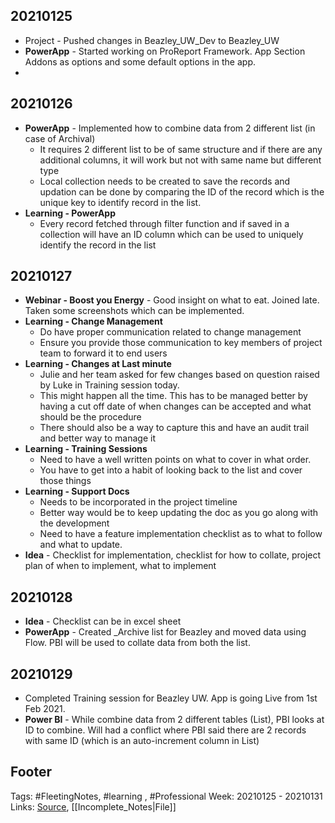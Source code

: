 ## 20210125
- Project - Pushed changes in Beazley_UW_Dev to Beazley_UW
- **PowerApp** - Started working on ProReport Framework. App Section Addons as options and some default options in the app. 
- 
## 20210126
 - **PowerApp** - Implemented how to combine data from 2 different list (in case of Archival)
	 - It requires 2 different list to be of same structure and if there are any additional columns, it will work but not with same name but different type
	 - Local collection needs to be created to save the records and updation can be done by comparing the ID of the record which is the unique key to identify record in the list.
 - **Learning - PowerApp**
	 - Every record fetched through filter function and if saved in a collection will have an ID column which can be used to uniquely identify the record in the list
 
## 20210127
- **Webinar - Boost you Energy** - Good insight on what to eat. Joined late. Taken some screenshots which can be implemented.
- **Learning - Change Management** 
	- Do have proper communication related to change management
	- Ensure you provide those communication to key members of project team to forward it to end users
- **Learning - Changes at Last minute**
	- Julie and her team asked for few changes based on question raised by Luke in Training session today.
	- This might happen all the time. This has to be managed better by having a cut off date of when changes can be accepted and what should be the procedure
	- There should also be a way to capture this and have an audit trail and better way to manage it
- **Learning - Training Sessions**
	- Need to have a well written points on what to cover in what order.
	- You have to get into a habit of looking back to the list and cover those things
- **Learning - Support Docs**
	- Needs to be incorporated in the project timeline
	- Better way would be to keep updating the doc as you go along with the development
	- Need to have a feature implementation checklist as to what to follow and what to update.
- **Idea** - Checklist for implementation, checklist for how to collate, project plan of when to implement, what to implement

## 20210128
- **Idea** - Checklist can be in excel sheet
- **PowerApp** - Created _Archive list for Beazley and moved data using Flow. PBI will be used to collate data from both the list. 

## 20210129
- Completed Training session for Beazley UW. App is going Live from 1st Feb 2021.
- **Power BI** - While combine data from 2 different tables (List), PBI looks at ID to combine. Will had a conflict where PBI said there are 2 records with same ID (which is an auto-increment column in List)

## Footer

Tags: #FleetingNotes, #learning , #Professional
Week: 20210125 - 20210131
Links: 
[Source](template.md), [[Incomplete_Notes|File]]

<!--
Comment - 
-->
<!--stackedit_data:
eyJoaXN0b3J5IjpbLTEwMTU3MTg2MzIsLTQ4MTY2ODQ1MSwtNj
gzNjY5MzE4LC0xMDExMTk5NTk1XX0=
-->